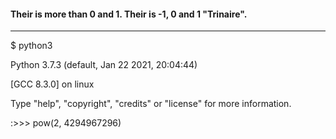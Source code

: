 #### Their is more than 0 and 1. Their is -1, 0 and 1 "Trinaire".
---
$ python3

Python 3.7.3 (default, Jan 22 2021, 20:04:44) 

[GCC 8.3.0] on linux

Type "help", "copyright", "credits" or "license" for more information.

:>>> pow(2, 4294967296)
